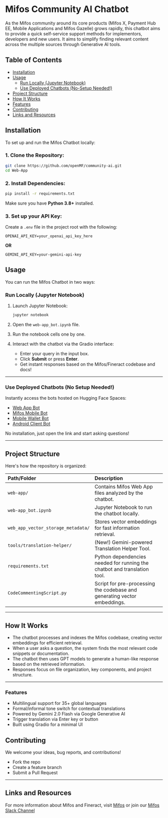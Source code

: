 # Mifos Community AI Chatbot

As the Mifos community around its core products (Mifos X, Payment Hub EE, Mobile Applications and Mifos Gazelle) grows rapidly, this chatbot aims to provide a quick self-service support methods for implementors, developers and new users. It aims to simplify finding relevant content across the multiple sources through Generative AI tools.

## Table of Contents

- [Installation](#installation)
- [Usage](#usage)
  - [Run Locally (Jupyter Notebook)](#run-locally-jupyter-notebook)
  - [Use Deployed Chatbots (No-Setup Needed!)](#use-deployed-chatbots-no-setup-needed)
- [Project Structure](#project-structure)
- [How It Works](#how-it-works)
- [Features](#features)
- [Contributing](#contributing)
- [Links and Resources](#links-and-resources)

## Installation

To set up and run the Mifos Chatbot locally:

### 1. Clone the Repository:

```bash
git clone https://github.com/openMF/community-ai.git
cd Web-App
```

### 2. Install Dependencies:

```bash
pip install -r requirements.txt
```

Make sure you have **Python 3.8+** installed.

### 3. Set up your API Key:

Create a `.env` file in the project root with the following:

```plaintext
OPENAI_API_KEY=your_openai_api_key_here
```
**OR**
```plaintext
GEMINI_API_KEY=your-gemini-api-key
```
   

## Usage

You can run the Mifos Chatbot in two ways:

### Run Locally (Jupyter Notebook)

1. Launch Jupyter Notebook:

   ```bash
   jupyter notebook
   ```

2. Open the `web-app_bot.ipynb` file.

3. Run the notebook cells one by one.

4. Interact with the chatbot via the Gradio interface:
   - Enter your query in the input box.
   - Click **Submit** or press **Enter**.
   - Get instant responses based on the Mifos/Fineract codebase and docs!

---

### Use Deployed Chatbots (No Setup Needed!)

Instantly access the bots hosted on Hugging Face Spaces:

- [Web App Bot](https://huggingface.co/spaces/MifosBot/Web-App)
- [Mifos Mobile Bot](https://huggingface.co/spaces/MifosBot/Mifos-Mobile)
- [Mobile Wallet Bot](https://huggingface.co/spaces/MifosBot/Mobile-Wallet)
- [Android Client Bot](https://huggingface.co/spaces/MifosBot/Android-Client)

No installation, just open the link and start asking questions! 

---

## Project Structure

Here's how the repository is organized:

| Path/Folder                        | Description |
| :---------------------------------- | :---------- |
| `web-app/`                          | Contains Mifos Web App files analyzed by the chatbot. |
| `web-app_bot.ipynb`                 | Jupyter Notebook to run the chatbot locally. |
| `web_app_vector_storage_metadata/`  | Stores vector embeddings for fast information retrieval. |
| `tools/translation-helper/`         | (New!) Gemini-powered Translation Helper Tool. |
| `requirements.txt`                  | Python dependencies needed for running the chatbot and translation tool. |
| `CodeCommentingScript.py`           | Script for pre-processing the codebase and generating vector embeddings. |

---

## How It Works

- The chatbot processes and indexes the Mifos codebase, creating vector embeddings for efficient retrieval.
- When a user asks a question, the system finds the most relevant code snippets or documentation.
- The chatbot then uses GPT models to generate a human-like response based on the retrieved information.
- Responses focus on file organization, key components, and project structure.
  
---

### Features

- Multilingual support for 35+ global languages  
- Formal/informal tone switch for contextual translations  
- Powered by Gemini 2.0 Flash via Google Generative AI  
- Trigger translation via Enter key or button  
- Built using Gradio for a minimal UI  

## Contributing

We welcome your ideas, bug reports, and contributions!
- Fork the repo
- Create a feature branch
- Submit a Pull Request

---

## Links and Resources

For more information about Mifos and Fineract, 
visit [Mifos](https://mifos.org/) or join our [Mifos Slack Channel](https://mifos.slack.com/)
